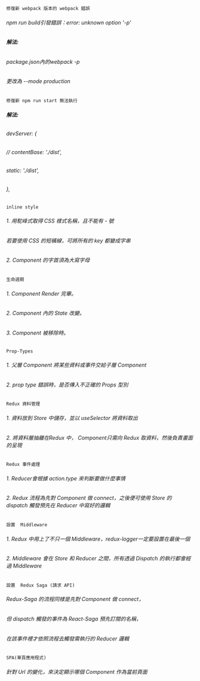 


`修復新 webpack 版本的 webpack 錯誤`

###### npm run build引發錯誤：error: unknown option '-p'

###### **解法:**
###### package.json內的webpack -p
###### 更改為 --mode production


`修復新 npm run start 無法執行`
###### **解法:**
###### devServer: { 
######     // contentBase: './dist',
######     static: './dist',
######   },


`inline style`

###### 1. 用駝峰式取得 CSS 樣式名稱，且不能有 - 號<br>
###### 若要使用 CSS 的短橫線，可將所有的 key 都變成字串<br>
###### 2. Component 的字首須為大寫字母


`生命週期`
###### 1. Component Render 完畢。
###### 2. Component 內的 State 改變。
###### 3. Component 被移除時。


`Prop-Types`
###### 1. 父層 Component 將某些資料或事件交給子層 Component<br>
###### 2. prop type 錯誤時，是否傳入不正確的 Props 型別


`Redux 資料管理`
###### 1. 資料放到 Store 中儲存，並以 useSelector 將資料取出<br>
###### 2. 將資料層抽離在Redux 中， Component只需向 Redux 取資料，然後負責畫面的呈現


`Redux 事件處理`
###### 1. Reducer會根據 action.type 來判斷要做什麼事情<br>
###### 2. Redux 流程為先對 Component 做 connect，之後便可使用 Store 的 dispatch 觸發預先在 Reducer 中寫好的邏輯


`設置  Middleware`
###### 1. Redux 中用上了不只一個 Middleware，redux-logger一定要設置在最後一個<br>
###### 2. Middleware 會在 Store 和 Reducer 之間，所有透過 Dispatch 的執行都會經過 Middleware


`設置  Redux Saga (請求 API)`
######  Redux-Saga 的流程同樣是先對 Component 做 connect，<br>
######  但 dispatch 觸發的事件為 React-Saga 預先訂閱的名稱，<br> 
######  在該事件裡才依照流程去觸發需執行的 Reducer 邏輯


`SPA(單頁應用程式)`
###### 針對 Url 的變化，來決定顯示哪個 Component 作為當前頁面
